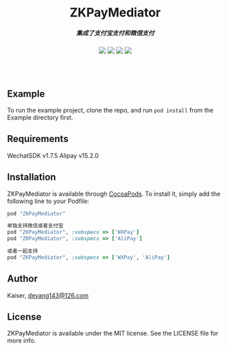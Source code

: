 <h1 align="center">
ZKPayMediator  
<h5 align="center", style="color, #666">
集成了支付宝支付和微信支付
</h5>
</h1>
<p align="center">
<img src="https://img.shields.io/badge/pod-v0.1.0-blue.svg" />
<img src="https://img.shields.io/badge/supporting-objectiveC-yellow.svg" />
<img src="https://img.shields.io/badge/license-MIT-brightgreen.svg" />
<img src="https://img.shields.io/cocoapods/p/ZKPayMediator.svg?style=flat" />
</p>
<br>
<br>

## Example

To run the example project, clone the repo, and run `pod install` from the Example directory first.

## Requirements
WechatSDK v1.7.5
Alipay v15.2.0


## Installation

ZKPayMediator is available through [CocoaPods](http://cocoapods.org). To install
it, simply add the following line to your Podfile:

```ruby
pod "ZKPayMediator"

单独支持微信或者支付宝
pod "ZKPayMediator", :subspecs => ['WXPay']
pod "ZKPayMediator", :subspecs => ['AliPay']

或者一起支持
pod "ZKPayMediator", :subspecs => ['WXPay', 'AliPay']
```

## Author

Kaiser, deyang143@126.com

## License

ZKPayMediator is available under the MIT license. See the LICENSE file for more info.

